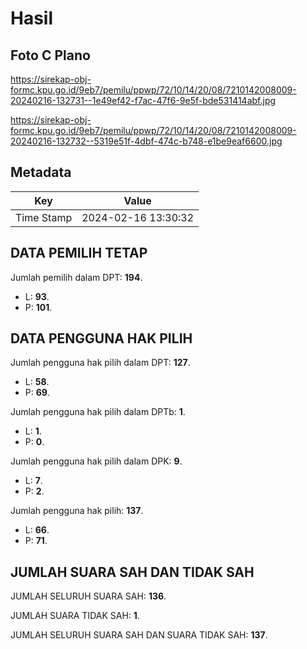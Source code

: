 # Hasil

## Foto C Plano

https://sirekap-obj-formc.kpu.go.id/9eb7/pemilu/ppwp/72/10/14/20/08/7210142008009-20240216-132731--1e49ef42-f7ac-47f6-9e5f-bde531414abf.jpg

https://sirekap-obj-formc.kpu.go.id/9eb7/pemilu/ppwp/72/10/14/20/08/7210142008009-20240216-132732--5319e51f-4dbf-474c-b748-e1be9eaf6600.jpg


## Metadata

| Key        | Value               |
| ---------- | ------------------- |
| Time Stamp | 2024-02-16 13:30:32 |


## DATA PEMILIH TETAP

Jumlah pemilih dalam DPT: **194**.
 * L: **93**.
 * P: **101**.

## DATA PENGGUNA HAK PILIH

Jumlah pengguna hak pilih dalam DPT: **127**.
 * L: **58**.
 * P: **69**.

Jumlah pengguna hak pilih dalam DPTb: **1**.
 * L: **1**.
 * P: **0**.

Jumlah pengguna hak pilih dalam DPK: **9**.
 * L: **7**.
 * P: **2**.

Jumlah pengguna hak pilih: **137**.
 * L: **66**.
 * P: **71**.

## JUMLAH SUARA SAH DAN TIDAK SAH

JUMLAH SELURUH SUARA SAH: **136**.

JUMLAH SUARA TIDAK SAH: **1**.

JUMLAH SELURUH SUARA SAH DAN SUARA TIDAK SAH: **137**.


